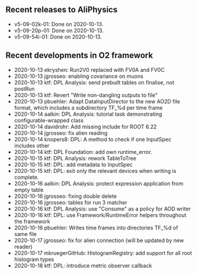## Recent releases to AliPhysics
- v5-09-02k-01: Done on 2020-10-13.
- v5-09-20p-01: Done on 2020-10-13.
- v5-09-54i-01: Done on 2020-10-13.
## Recent developments in O2 framework
- 2020-10-13 ekryshen: Run2V0 replaced with FV0A and FV0C
- 2020-10-13 jgrosseo: enabling covariance on muons
- 2020-10-13 ktf: DPL Analysis: send prebuilt tables on finalise, not postRun
- 2020-10-13 ktf: Revert "Write non-dangling outputs to file"
- 2020-10-13 pbuehler: Adapt DataInputDirector to the new AO2D file format, which includes a subdirectory TF_%d per time frame
- 2020-10-14 aalkin: DPL Analysis: tutorial task demonstrating configurable-wrapped class
- 2020-10-14 davidrohr: Add missing include for ROOT 6.22
- 2020-10-14 jgrosseo: fix alien reading
- 2020-10-14 knopers8: DPL: A method to check if one InputSpec includes other
- 2020-10-14 ktf: DPL Foundation: add own runtime_error.
- 2020-10-15 ktf: DPL Analysis: rework TableToTree
- 2020-10-15 ktf: DPL: add metadata to InputSpec
- 2020-10-15 ktf: DPL: exit only the relevant devices when writing is complete.
- 2020-10-16 aalkin: DPL Analysis: protect expression application from empty table
- 2020-10-16 jgrosseo: fixing double delete
- 2020-10-16 jgrosseo: tables for run 3 matcher
- 2020-10-16 ktf: DPL Analysis: use "Consume" as a policy for AOD writer
- 2020-10-16 ktf: DPL: use Framework/RuntimeError helpers throughout the framework
- 2020-10-16 pbuehler: Writes time frames into directories TF_%d of same file
- 2020-10-17 jgrosseo: fix for alien connection (will be updated by new reader)
- 2020-10-17 mkruegerGitHub: HistogramRegistry: add support for all root histogram types
- 2020-10-18 ktf: DPL: introduce metric observer callback
